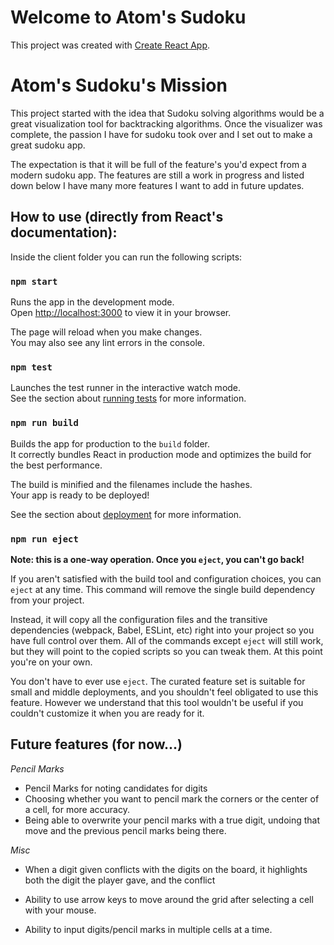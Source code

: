 # Welcome to Atom's Sudoku

This project was created with [Create React App](https://github.com/facebook/create-react-app).

# Atom's Sudoku's Mission

This project started with the idea that Sudoku solving algorithms would be a great visualization tool for backtracking algorithms.
Once the visualizer was complete, the passion I have for sudoku took over and I set out to make a great sudoku app. 

The expectation is that it will be full of the feature's you'd expect from a modern sudoku app. 
The features are still a work in progress and listed down below I have many more features I want to add in future updates.



## How to use (directly from React's documentation):

Inside the client folder you can run the following scripts:

### `npm start`

Runs the app in the development mode.\
Open [http://localhost:3000](http://localhost:3000) to view it in your browser.

The page will reload when you make changes.\
You may also see any lint errors in the console.

### `npm test`

Launches the test runner in the interactive watch mode.\
See the section about [running tests](https://facebook.github.io/create-react-app/docs/running-tests) for more information.

### `npm run build`

Builds the app for production to the `build` folder.\
It correctly bundles React in production mode and optimizes the build for the best performance.

The build is minified and the filenames include the hashes.\
Your app is ready to be deployed!

See the section about [deployment](https://facebook.github.io/create-react-app/docs/deployment) for more information.

### `npm run eject`

**Note: this is a one-way operation. Once you `eject`, you can't go back!**

If you aren't satisfied with the build tool and configuration choices, you can `eject` at any time. This command will remove the single build dependency from your project.

Instead, it will copy all the configuration files and the transitive dependencies (webpack, Babel, ESLint, etc) right into your project so you have full control over them. All of the commands except `eject` will still work, but they will point to the copied scripts so you can tweak them. At this point you're on your own.

You don't have to ever use `eject`. The curated feature set is suitable for small and middle deployments, and you shouldn't feel obligated to use this feature. However we understand that this tool wouldn't be useful if you couldn't customize it when you are ready for it.

## Future features (for now...)
*Pencil Marks* 
- Pencil Marks for noting candidates for digits
- Choosing whether you want to pencil mark the corners or the center of a cell, for more accuracy.
- Being able to overwrite your pencil marks with a true digit, undoing that move and the previous pencil marks being there. 

*Misc*
- When a digit given conflicts with the digits on the board, it highlights both the digit the player gave, and the conflict

- Ability to use arrow keys to move around the grid after selecting a cell with your mouse.
- Ability to input digits/pencil marks in multiple cells at a time.  
